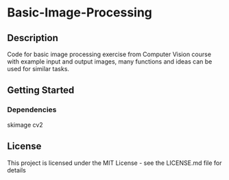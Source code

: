 # Basic-Image-Processing

## Description

Code for basic image processing exercise from Computer Vision course with example input and output images, many functions and ideas can be used for similar tasks.

## Getting Started

### Dependencies

skimage
cv2

## License

This project is licensed under the MIT License - see the LICENSE.md file for details

